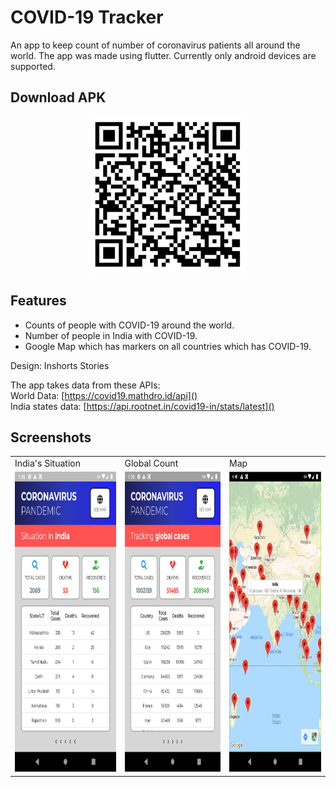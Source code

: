 # COVID-19 Tracker

An app to keep count of number of coronavirus patients all around the world. The app was made using flutter. Currently only android devices are supported.

 ## Download APK
<p align="center">
  <img width="250" height="250" src="images/qr_code.png">
</p>

## Features
* Counts of people with COVID-19 around the world.
* Number of people in India with COVID-19.
* Google Map which has markers on all countries which has COVID-19.

Design: Inshorts Stories
  
The app takes data from these APIs: <br>
World Data: [https://covid19.mathdro.id/api]() <br>
India states data: [https://api.rootnet.in/covid19-in/stats/latest]()

## Screenshots

<table>
  <tr>
    <td>India's Situation</td>
     <td>Global Count</td>
     <td>Map</td>
  </tr>
  <tr>
    <td><img src="images/india_page.png" width=270 height=480></td>
    <td><img src="images/global_page.png" width=270 height=480></td>
    <td><img src="images/map.png" width=270 height=480></td>
  </tr>
 </table>


